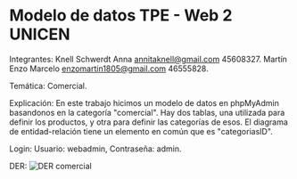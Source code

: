 # Modelo de datos TPE - Web 2 UNICEN

Integrantes:
Knell Schwerdt Anna annitaknell@gmail.com 45608327.
Martín Enzo Marcelo enzomartin1805@gmail.com 46555828.

Temática:
Comercial.

Explicación:
En este trabajo hicimos un modelo de datos en phpMyAdmin basandonos en la categoría "comercial".
Hay dos tablas, una utilizada para definir los productos, y otra para definir las categorías de esos.
El diagrama de entidad-relación tiene un elemento en común que es "categoriasID".

Login:
Usuario: webadmin, Contraseña: admin.

DER:
![DER comercial](https://github.com/anniknell/tpeweb2/assets/144175329/f9ad6dfe-0ec1-42b7-8992-eed5ba0173d6)
